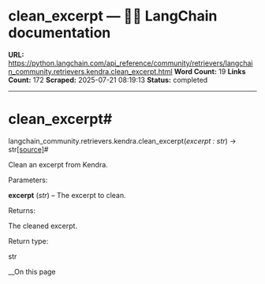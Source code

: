 # clean_excerpt — 🦜🔗 LangChain  documentation

**URL:** https://python.langchain.com/api_reference/community/retrievers/langchain_community.retrievers.kendra.clean_excerpt.html
**Word Count:** 19
**Links Count:** 172
**Scraped:** 2025-07-21 08:19:13
**Status:** completed

---

# clean\_excerpt\#

langchain\_community.retrievers.kendra.clean\_excerpt\(_excerpt : str_\) → str[\[source\]](https://python.langchain.com/api_reference/_modules/langchain_community/retrievers/kendra.html#clean_excerpt)\#     

Clean an excerpt from Kendra.

Parameters:     

**excerpt** \(_str_\) – The excerpt to clean.

Returns:     

The cleaned excerpt.

Return type:     

str

__On this page